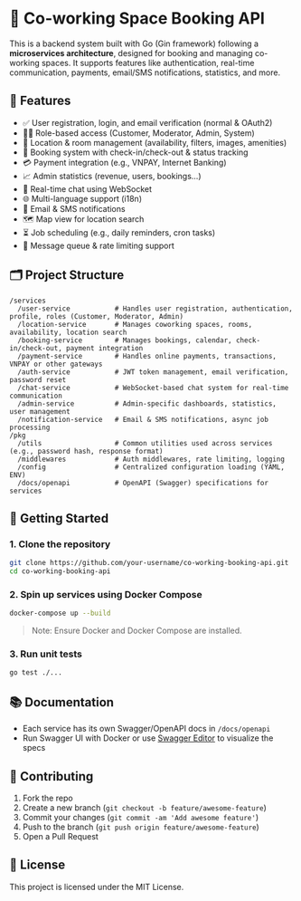 # 🏢 Co-working Space Booking API

This is a backend system built with Go (Gin framework) following a **microservices architecture**, designed for booking and managing co-working spaces. It supports features like authentication, real-time communication, payments, email/SMS notifications, statistics, and more.

## 🎯 Features

- ✅ User registration, login, and email verification (normal & OAuth2)
- 🧑‍💼 Role-based access (Customer, Moderator, Admin, System)
- 📍 Location & room management (availability, filters, images, amenities)
- 📅 Booking system with check-in/check-out & status tracking
- 💳 Payment integration (e.g., VNPAY, Internet Banking)
- 📈 Admin statistics (revenue, users, bookings...)
- 💬 Real-time chat using WebSocket
- 🌐 Multi-language support (i18n)
- 📧 Email & SMS notifications
- 🗺️ Map view for location search
- ⏳ Job scheduling (e.g., daily reminders, cron tasks)
- 🔁 Message queue & rate limiting support

## 🗂️ Project Structure

```
/services
  /user-service           # Handles user registration, authentication, profile, roles (Customer, Moderator, Admin)
  /location-service       # Manages coworking spaces, rooms, availability, location search
  /booking-service        # Manages bookings, calendar, check-in/check-out, payment integration
  /payment-service        # Handles online payments, transactions, VNPAY or other gateways
  /auth-service           # JWT token management, email verification, password reset
  /chat-service           # WebSocket-based chat system for real-time communication
  /admin-service          # Admin-specific dashboards, statistics, user management
  /notification-service   # Email & SMS notifications, async job processing
/pkg
  /utils                  # Common utilities used across services (e.g., password hash, response format)
  /middlewares            # Auth middlewares, rate limiting, logging
  /config                 # Centralized configuration loading (YAML, ENV)
  /docs/openapi           # OpenAPI (Swagger) specifications for services
```

## 🚀 Getting Started

### 1. Clone the repository

```bash
git clone https://github.com/your-username/co-working-booking-api.git
cd co-working-booking-api
```

### 2. Spin up services using Docker Compose

```bash
docker-compose up --build
```

> Note: Ensure Docker and Docker Compose are installed.

### 3. Run unit tests

```bash
go test ./...
```

## 📚 Documentation

- Each service has its own Swagger/OpenAPI docs in `/docs/openapi`
- Run Swagger UI with Docker or use [Swagger Editor](https://editor.swagger.io/) to visualize the specs

## 👥 Contributing

1. Fork the repo
2. Create a new branch (`git checkout -b feature/awesome-feature`)
3. Commit your changes (`git commit -am 'Add awesome feature'`)
4. Push to the branch (`git push origin feature/awesome-feature`)
5. Open a Pull Request

## 📄 License

This project is licensed under the MIT License.
